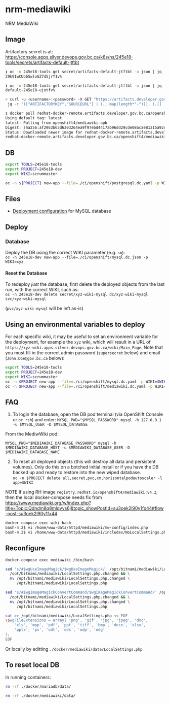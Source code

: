 # nrm-mediawiki

NRM MediaWiki

## Image

Artifactory secret is at:
https://console.apps.silver.devops.gov.bc.ca/k8s/ns/245e18-tools/secrets/artifacts-default-jtftbt

```bash
❯ oc -n 245e18-tools get secret/artifacts-default-jtftbt -o json | jq '.data.password' | tr -d "\"" | base64 -d
29k9IwCUb6SwloGZ7d5jrY1v%

❯ oc -n 245e18-tools get secret/artifacts-default-jtftbt -o json | jq '.data.username' | tr -d "\"" | base64 -d
default-245e18-ujotfv%
```

```bash
> curl -u <username>:<password> -X GET "https://artifacts.developer.gov.bc.ca/artifactory/api/repositories?type=remote" | \
 jq -r '(["ARTIFACTORYKEY","SOURCEURL"] | (., map(length*"-"))), (.[] | [.key, .url]) | @tsv' | column -t
```

```bash
❯ docker pull redhat-docker-remote.artifacts.developer.gov.bc.ca/openshift4/mediawiki-apb
Using default tag: latest
latest: Pulling from openshift4/mediawiki-apb
Digest: sha256:af2963b65d6203264ea9f97ebd4417ab96dd29cde08acae81215a92d0ab865d9
Status: Downloaded newer image for redhat-docker-remote.artifacts.developer.gov.bc.ca/openshift4/mediawiki-apb:latest
redhat-docker-remote.artifacts.developer.gov.bc.ca/openshift4/mediawiki-apb:latest
```

## DB

```bash
export TOOLS=245e18-tools
export PROJECT=245e18-dev
export WIKI=scrummaster
```

```bash
oc -n ${PROJECT} new-app --file=./ci/openshift/postgresql.dc.yaml -p WIKI=${WIKI}wiki
```

## Files

- [Deployment configuration](ci/openshift/mysql.dc.json) for MySQL database

## Deploy

### Database

Deploy the DB using the correct WIKI parameter (e.g. `sm`):  
`oc -n 245e18-dev new-app --file=./ci/openshift/mysql.dc.json -p WIKI=xyz`

#### Reset the Database

To redeploy _just_ the database, first delete the deployed objects from the last run, with the correct WIKI, such as:  
`oc -n 245e18-dev delete secret/xyz-wiki-mysql dc/xyz-wiki-mysql svc/xyz-wiki-mysql`

(`pvc/xyz-wiki-mysql` will be left as-is)

## Using an environmental variables to deploy

For each specific wiki, it may be useful to set an environment variable for the deployment, for example the `xyz` wiki, which will result in a URL of
`https://xyz-wiki.apps.silver.devops.gov.bc.ca/wiki/Main_Page`. Note that you must fill in the correct admin password (`supersecret` below) and email (`John.Doe@gov.bc.ca` below):

```bash
export TOOLS=245e18-tools
export PROJECT=245e18-dev
export WIKI=scrummaster
oc -n $PROJECT new-app --file=./ci/openshift/mysql.dc.yaml -p WIKI=$WIKI
oc -n $PROJECT new-app --file=./ci/openshift/mediawiki.dc.yaml -p WIKI=$WIKI -p MEDIAWIKI_EMAIL=Jesus.HernandezTapia@gov.bc.ca -p MEDIAWIKI_WIKI_NAME="NRM ScrumMasters Megathon"
```

## FAQ

1. To login the database, open the DB pod terminal (via OpenShift Console or `oc rsh`) and enter:
   `MYSQL_PWD="$MYSQL_PASSWORD" mysql -h 127.0.0.1 -u $MYSQL_USER -D $MYSQL_DATABASE`

From the MediwWiki pod:

`MYSQL_PWD="$MEDIAWIKI_DATABASE_PASSWORD" mysql -h $MEDIAWIKI_DATABASE_HOST -u $MEDIAWIKI_DATABASE_USER -D $MEDIAWIKI_DATABASE_NAME`

2. To reset all deployed objects (this will destroy all data and persistent volumes). Only do this on a botched initial install or if you have the DB backed up and ready to restore into the new wiped database.  
   `oc -n $PROJECT delete all,secret,pvc,cm,horizontalpodautoscaler -l app=$WIKI`

NOTE If using RH image `registry.redhat.io/openshift4/mediawiki:v4.2`, then the local
docker-compose needs fix from https://www.mediawiki.org/w/index.php?title=Topic:Qdndm8q8mlgvvs6j&topic_showPostId=su3oek2l90y1fx44#flow-post-su3oek2l90y1fx44

```bash
docker-compose exec wiki bash
bash-4.2$ vi /home/www-data/httpd/mediawiki/mw-config/index.php
bash-4.2$ vi /home/www-data/httpd/mediawiki/includes/NoLocalSettings.php
```

## Reconfigure

```bash
docker-compose exec mediawiki /bin/bash
```

```bash
sed 's/#$wgUseImageMagick/$wgUseImageMagick/' /opt/bitnami/mediawiki/LocalSettings.php > \
  /opt/bitnami/mediawiki/LocalSettings.php.changed && \
  mv /opt/bitnami/mediawiki/LocalSettings.php.changed \
     /opt/bitnami/mediawiki/LocalSettings.php

sed 's/#$wgImageMagickConvertCommand/$wgImageMagickConvertCommand/' /opt/bitnami/mediawiki/LocalSettings.php > \
  /opt/bitnami/mediawiki/LocalSettings.php.changed && \
  mv /opt/bitnami/mediawiki/LocalSettings.php.changed \
     /opt/bitnami/mediawiki/LocalSettings.php
```

```bash
cat >> /opt/bitnami/mediawiki/LocalSettings.php << EOF
\$wgFileExtensions = array( 'png', 'gif', 'jpg', 'jpeg', 'doc',
    'xls', 'mpp', 'pdf', 'ppt', 'tiff', 'bmp', 'docx', 'xlsx',
    'pptx', 'ps', 'odt', 'ods', 'odp', 'odg'
);
EOF
```

Or locally by editting `./docker/mediawiki/data/LocalSettings.php`

## To reset local DB

In running containers:

```bash
rm -rf ./docker/mariadb/data/
```

```bash
rm -rf ./docker/mediawiki/data/
```
